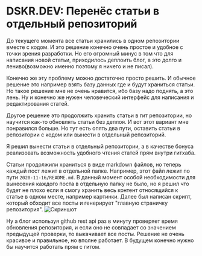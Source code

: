 # DSKR.DEV: Перенёс статьи в отдельный репозиторий

До текущего момента все статьи хранились в одном репозитории вместе с кодом. И это решение конечно очень простое и удобное с точки зрения разработки. Но его огромный минус в том что для написания новой статьи, приходилось деплоить блог, а это долго и лениво(возможно именно поэтому я ничего и не писал).

Конечно же эту проблему можно достаточно просто решить. И обычное решение это например взять базу данных где и будут храниться статьи. Но такое решение мне не очень нравится, ибо базу надо поднять, а это лень. Ну и конечно же нужен человеческий интерфейс для написания и редактирования статей.

Другое решение это продолжить хранить статьи в гит репозитории, но научится как-то обновлять статьи без деплоя. И вот этот вариант мне понравился больше. Но тут есть опять два пути, оставить статьи в репозитории с кодом или вынести в отдельный репозиторий.

Я решил вынести статьи в отдельный репозитории, а в качестве бонуса реализовать возможность удобного чтения статей прям внутри гитхаба.

Статьи продолжили храниться в виде markdown файлов, но теперь каждый пост лежит в отдельной папке. Например, этот файл лежит по пути `2020-11-16/README.md`. В данный момент особой необходимости для вынесения каждого поста в отдельную папку не было, но я решил что будет не плохо если я смогу хранить весь контент относящийся к статье в одном месте, например картинки. Далее был написан скрипт, который обходит все посты и генерирует "главную страничку репозитория".
![Скриншот](https://github.com/skrylnikov/content.dskr.dev/raw/main/blog/2020-11-16/screen-1.png)

Ну а блог используя github rest api раз в минуту проверяет время обновления репозитория, и если оно не совпадает со значением предыдущей проверки, то выкачивает все посты. Решение не очень красивое и правильное, но вполне работает. В будущем конечно нужно бы научится работать прям с гитом.
